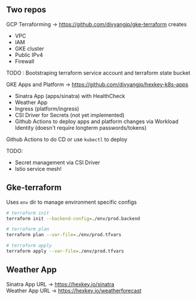 ## Two repos

GCP Terraforming -> https://github.com/divyangjp/gke-terraform creates
  - VPC
  - IAM
  - GKE cluster
  - Public IPv4
  - Firewall
  
TODO : Bootstraping terraform service account and terraform state bucket

GKE Apps and Platform -> https://github.com/divyangjp/hexkey-k8s-apps
  - Sinatra App (apps/sinatra) with HealthCheck
  - Weather App
  - Ingress (platform/ingress)
  - CSI Driver for Secrets (not yet implemented)
  - Github Actions to deploy apps and platform changes via Workload Identity (doesn't require longterm passwords/tokens)
  
Github Actions to do CD or use `kubectl` to deploy

TODO: 
  - Secret management via CSI Driver
  - Istio service mesh!

## Gke-terraform 
Uses `env` dir to manage environment specific configs

```sh
# terraform init
terraform init --backend-config=./env/prod.backend

# terraform plan
terraform plan --var-file=./env/prod.tfvars

# terraform apply
terraform apply --var-file=./env/prod.tfvars
```

## Weather App

Sinatra App URL -> https://hexkey.io/sinatra   
Weather App URL -> https://hexkey.io/weatherforecast   
